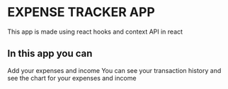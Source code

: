 # EXPENSE TRACKER APP
This app is made using react hooks and context API in react 
## In this app you can
Add your expenses and income 
You can see your transaction history and see the chart for your expenses and income

